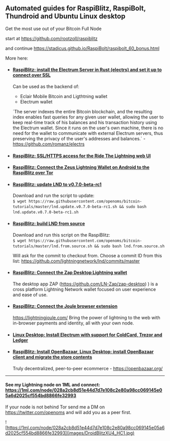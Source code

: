 ## Automated guides for RaspiBlitz, RaspiBolt, Thundroid and Ubuntu Linux desktop
Get the most use out of your Bitcoin Full Node

start at https://github.com/rootzoll/raspiblitz

and continue https://stadicus.github.io/RaspiBolt/raspibolt_60_bonus.html

More here:

* #### [RaspiBlitz: install the Electrum Server in Rust (electrs) and set it up to connect over SSL](electrs/README.md)
    Can be used as the backend of:
    * Eclair Mobile Bitcoin and Ligthtning wallet
    * Electrum wallet

    \`The server indexes the entire Bitcoin blockchain, and the resulting index enables fast queries for any given user wallet, allowing the user to keep real-time track of his balances and his transaction history using the Electrum wallet. Since it runs on the user's own machine, there is no need for the wallet to communicate with external Electrum servers, thus preserving the privacy of the user's addresses and balances.\` - https://github.com/romanz/electrs


* #### [RaspiBlitz: SSL/HTTPS access for the Ride The Lightning web UI](nginx/README.md)

* #### [RaspiBlitz: Connect the Zeus Lightning Wallet on Android to the RaspiBlitz over Tor](Zeus_to_RaspiBlitz_through_Tor.md)

* #### [RaspiBlitz: update LND to v0.7.0-beta-rc1](lnd.update.v0.7.0-beta-rc1.sh)
    Download and run the script to update:  
    `$ wget https://raw.githubusercontent.com/openoms/bitcoin-tutorials/master/lnd.update.v0.7.0-beta-rc1.sh && sudo bash lnd.update.v0.7.0-beta-rc1.sh`

* #### [RaspiBlitz: build LND from source](lnd.from.source.sh)
    Download and run this script on the RaspiBlitz:  
    `$ wget https://raw.githubusercontent.com/openoms/bitcoin-tutorials/master/lnd.from.source.sh && sudo bash lnd.from.source.sh`

    Will ask for the commit to checkout from.
    Choose a commit ID from this list: https://github.com/lightningnetwork/lnd/commits/master


* #### [RaspiBlitz: Connect the Zap Desktop Lightning wallet](ZAPtoRaspiBolt/README.md)  
    The desktop app ZAP (https://github.com/LN-Zap/zap-desktop) ) is a cross platform Lightning Network wallet focused on user experience and ease of use.

* #### [RaspiBlitz: Connect the Joule browser extension](JouleToRaspiBlitz.md) 
    https://lightningjoule.com/
    Bring the power of lightning to the web with in-browser payments and identity, all with your own node.

* #### [Linux Desktop: Install Electrum with support for ColdCard, Trezor and Ledger](Electrum_ColdCard_Trezor_Ledger_EPS.md)

* #### [RaspiBlitz: Install OpenBazaar, Linux Desktop: install OpenBazaar client and migrate the store contents](https://gist.github.com/openoms/ba843f7c44ff9c7ca0b5a80e12a0aeb4)
    Truly decentralized, peer-to-peer ecommerce - https://openbazaar.org/

---

#### See my Lightning node on 1ML and connect: https://1ml.com/node/028a2cb8d51e44d7d7e108c2e80a98cc069145e05a6d2025cf554bd8866fe32993
If your node is not behind Tor send me a DM on https://twitter.com/openoms and will add you as a peer first.

![https://1ml.com/node/028a2cb8d51e44d7d7e108c2e80a98cc069145e05a6d2025cf554bd8866fe32993](images/DroidBlitzXU4_HC1.jpg)
